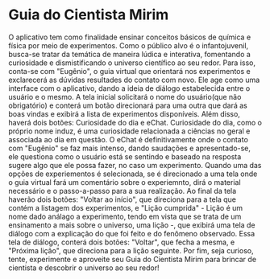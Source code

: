 # Guia do Cientista Mirim

  O aplicativo tem como finalidade ensinar conceitos básicos de química e física por meio de experimentos. Como o público alvo é o infantojuvenil, busca-se tratar da temática de maneira lúdica e interativa, fomentando a curiosidade e dismistificando o universo científico ao seu redor. Para isso, conta-se com "Eugênio", o guia virtual que orientará nos experimentos e exclarecerá as dúvidas resultades do contato com novo. Ele age como uma interface com o aplicativo, dando a ideia de diálogo estabelecida entre o usuário e o mesmo.
  A tela inicial solicitará o nome do usuário(que não obrigatório) e conterá um botão direcionará para uma outra que dará as boas vindas e exibirá a lista de experimentos disponíveis. Além disso, haverá dois botões: Curiosidade do dia e eChat. Curiosidade do dia, como o próprio nome induz, é uma curiosidade relacionada a ciências no geral e associada ao dia em questão. O eChat é definitivamente onde o contato com "Eugênio" se faz mais intenso, dando saudações e apresentado-se, ele questiona como o usuário está se sentindo e baseado na resposta sugere algo que ele possa fazer, no caso um experimento. 
  Quando uma das opções de experiementos é selecionada, se é direcionado a uma tela onde o guia virtual fará um comentário sobre o experiemnto, dirá o material necessário e o passo-a-passo para a sua realização. Ao final da tela haverão dois botões: "Voltar ao início", que direciona para a tela que contém a listagem dos experimentos, e "Lição cumprida" - Lição é um nome dado análago a experimento, tendo em vista que se trata de um ensinamento a mais sobre o universo, uma lição -, que exibirá uma tela de diálogo com a explicação do que foi feito e do fenômeno observado. Essa tela de diálogo, conterá dois botões: "Voltar", que fecha a mesma, e "Próxima lição", que direciona para a lição seguinte.
  Por fim, seja curioso, tente, experimente e aproveite seu Guia do Cientista Mirim para brincar de cientista e descobrir o universo ao seu redor!
